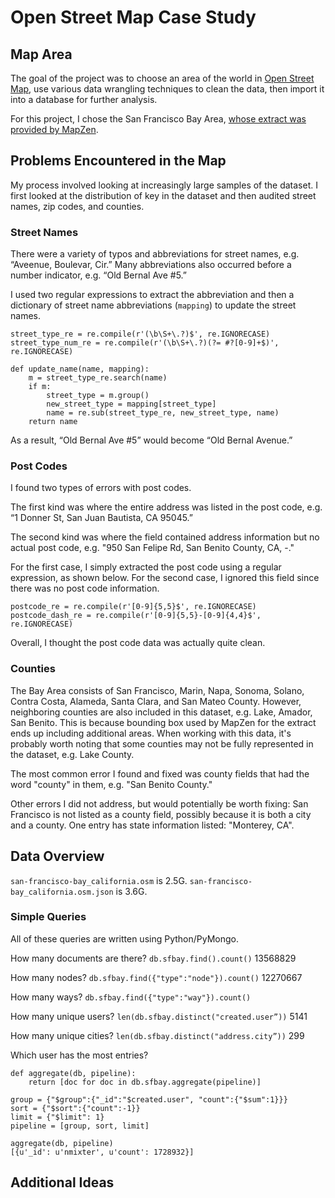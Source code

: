 # Open Street Map Case Study

## Map Area
The goal of the project was to choose an area of the world in [Open Street Map](http://openstreetmap.org), use various data wrangling techniques to clean the data, then import it into a database for further analysis.

For this project, I chose the San Francisco Bay Area, [whose extract was provided by MapZen](https://mapzen.com/data/metro-extracts/metro/san-francisco-bay_california/).

## Problems Encountered in the Map
My process involved looking at increasingly large samples of the dataset. I first looked at the distribution of key in the dataset and then audited street names, zip codes, and counties.

### Street Names
There were a variety of typos and abbreviations for street names, e.g. “Aveenue, Boulevar, Cir.” Many abbreviations also occurred before a number indicator, e.g. “Old Bernal Ave #5.”

I used two regular expressions to extract the abbreviation and then a dictionary of street name abbreviations (`mapping`) to update the street names.

```
street_type_re = re.compile(r'(\b\S+\.?)$', re.IGNORECASE) 	 
street_type_num_re = re.compile(r'(\b\S+\.?)(?= #?[0-9]+$)', re.IGNORECASE)

def update_name(name, mapping):
    m = street_type_re.search(name)
    if m:
        street_type = m.group()
        new_street_type = mapping[street_type]
        name = re.sub(street_type_re, new_street_type, name)
    return name
```

As a result, “Old Bernal Ave #5” would become “Old Bernal Avenue.”

### Post Codes
I found two types of errors with post codes.

The first kind was where the entire address was listed in the post code, e.g. “1 Donner St, San Juan Bautista, CA 95045.” 

The second kind was where the field contained address information but no actual post code, e.g. "950 San Felipe Rd, San Benito County, CA, -."

For the first case, I simply extracted the post code using a regular expression, as shown below. For the second case, I ignored this field since there was no post code information.

```
postcode_re = re.compile(r'[0-9]{5,5}$', re.IGNORECASE)
postcode_dash_re = re.compile(r'[0-9]{5,5}-[0-9]{4,4}$', re.IGNORECASE)
```

Overall, I thought the post code data was actually quite clean.

### Counties
The Bay Area consists of San Francisco, Marin, Napa, Sonoma, Solano, Contra Costa, Alameda, Santa Clara, and San Mateo County. However, neighboring counties are also included in this dataset, e.g. Lake, Amador, San Benito. This is because bounding box used by MapZen for the extract ends up including additional areas. When working with this data, it's probably worth noting that some counties may not be fully represented in the dataset, e.g. Lake County.

The most common error I found and fixed was county fields that had the word "county" in them, e.g. "San Benito County."

Other errors I did not address, but would potentially be worth fixing:
San Francisco is not listed as a county field, possibly because it is both a city and a county.
One entry has state information listed: "Monterey, CA".

## Data Overview

```san-francisco-bay_california.osm``` is 2.5G.
```san-francisco-bay_california.osm.json``` is 3.6G.

### Simple Queries
All of these queries are written using Python/PyMongo.

How many documents are there?
```db.sfbay.find().count()```
13568829

How many nodes? 
```db.sfbay.find({"type":"node"}).count()```
12270667

How many ways?
```db.sfbay.find({"type":"way"}).count()```

How many unique users?
```len(db.sfbay.distinct("created.user”))```
5141

How many unique cities?
```len(db.sfbay.distinct("address.city”))```
299

Which user has the most entries?

```
def aggregate(db, pipeline):
    return [doc for doc in db.sfbay.aggregate(pipeline)]

group = {"$group":{"_id":"$created.user", "count":{"$sum":1}}}
sort = {"$sort":{"count":-1}}
limit = {"$limit": 1}
pipeline = [group, sort, limit]

aggregate(db, pipeline)
[{u'_id': u'nmixter', u'count': 1728932}]
```

## Additional Ideas